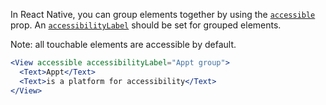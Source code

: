 In React Native, you can group elements together by using the [`accessible`](https://reactnative.dev/docs/accessibility#accessible) prop. An [`accessibilityLabel`](https://reactnative.dev/docs/accessibility#accessibilitylabel) should be set for grouped elements.

Note: all touchable elements are accessible by default.

```jsx
<View accessible accessibilityLabel="Appt group">
  <Text>Appt</Text>
  <Text>is a platform for accessibility</Text>
</View>
```
